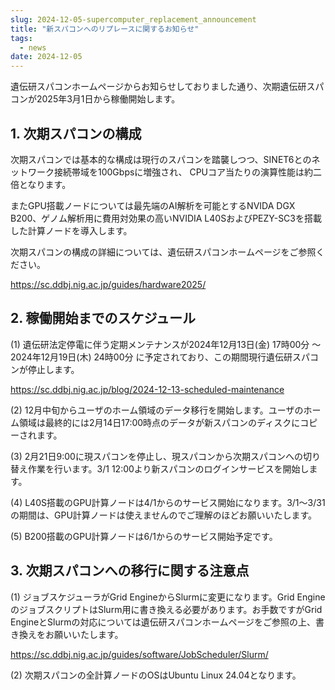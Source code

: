 ```yaml
---
slug: 2024-12-05-supercomputer_replacement_announcement
title: "新スパコンへのリプレースに関するお知らせ"
tags:
  - news
date: 2024-12-05
---
```



遺伝研スパコンホームページからお知らせしておりました通り、次期遺伝研スパコンが2025年3月1日から稼働開始します。

<!-- truncate -->

## 1. 次期スパコンの構成

次期スパコンでは基本的な構成は現行のスパコンを踏襲しつつ、SINET6とのネットワーク接続帯域を100Gbpsに増強され、
CPUコア当たりの演算性能は約二倍となります。

またGPU搭載ノードについては最先端のAI解析を可能とするNVIDA DGX B200、ゲノム解析用に費用対効果の高いNVIDIA L40SおよびPEZY-SC3を搭載した計算ノードを導入します。

次期スパコンの構成の詳細については、遺伝研スパコンホームページをご参照ください。

https://sc.ddbj.nig.ac.jp/guides/hardware2025/


## 2. 稼働開始までのスケジュール

(1) 遺伝研法定停電に伴う定期メンテナンスが2024年12月13日(金) 17時00分 ～ 2024年12月19日(木) 24時00分
に予定されており、この期間現行遺伝研スパコンが停止します。

https://sc.ddbj.nig.ac.jp/blog/2024-12-13-scheduled-maintenance

(2) 12月中旬からユーザのホーム領域のデータ移行を開始します。ユーザのホーム領域は最終的には2月14日17:00時点のデータが新スパコンのディスクにコピーされます。

(3) 2月21日9:00に現スパコンを停止し、現スパコンから次期スパコンへの切り替え作業を行います。3/1 12:00より新スパコンのログインサービスを開始します。

(4) L40S搭載のGPU計算ノードは4/1からのサービス開始になります。3/1〜3/31の期間は、GPU計算ノードは使えませんのでご理解のほどお願いいたします。

(5) B200搭載のGPU計算ノードは6/1からのサービス開始予定です。


## 3. 次期スパコンへの移行に関する注意点

(1) ジョブスケジューラがGrid EngineからSlurmに変更になります。Grid EngineのジョブスクリプトはSlurm用に書き換える必要があります。お手数ですがGrid EngineとSlurmの対応については遺伝研スパコンホームページをご参照の上、書き換えをお願いいたします。

https://sc.ddbj.nig.ac.jp/guides/software/JobScheduler/Slurm/

(2) 次期スパコンの全計算ノードのOSはUbuntu Linux 24.04となります。
